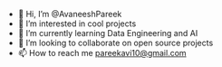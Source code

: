 - 👋 Hi, I’m @AvaneeshPareek
- 👀 I’m interested in cool projects
- 🌱 I’m currently learning Data Engineering and AI
- 💞️ I’m looking to collaborate on open source projects
- 📫 How to reach me pareekavi10@gmail.com

<!---
AvaneeshPareek/AvaneeshPareek is a ✨ special ✨ repository because its `README.md` (this file) appears on your GitHub profile.
You can click the Preview link to take a look at your changes.
--->
